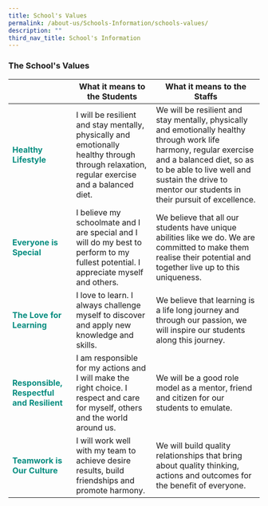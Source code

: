 ```yaml
---
title: School's Values
permalink: /about-us/Schools-Information/schools-values/
description: ""
third_nav_title: School's Information
---
```

### **The School's Values**



|  | What it means to the Students | What it means to the Staffs |
| -------- | -------- | -------- |
| <b style="color:#038C7F;">Healthy Lifestyle</b> | I will be resilient and stay mentally, physically and emotionally healthy through through relaxation, regular exercise and a balanced diet.     | We will be resilient and stay mentally, physically and emotionally healthy through work life harmony, regular exercise and a balanced diet, so as to be able to live well and sustain the drive to mentor our students in their pursuit of excellence.     |
| <b style="color:#038C7F;">Everyone is Special</b> | I believe my schoolmate and I are special and I will do my best to perform to my fullest potential. I appreciate myself and others. | We believe that all our students have unique abilities like we do. We are committed to make them realise their potential and together live up to this uniqueness. | 
| <b style="color:#038C7F;">The Love for Learning</b> | I love to learn. I always challenge myself to discover and apply new knowledge and skills. | We believe that learning is a life long journey and through our passion, we will inspire our students along this journey. | 
| <b style="color:#038C7F;">Responsible, Respectful and Resilient</b> | I am responsible for my actions and I will make the right choice. I respect and care for myself, others and the world around us. | We will be a good role model as a mentor, friend and citizen for our students to emulate. | 
| <b style="color:#038C7F;">Teamwork is Our Culture</b> | I will work well with my team to achieve desire results, build friendships and promote harmony. | We will build quality relationships that bring about quality thinking, actions and outcomes for the benefit of everyone. |